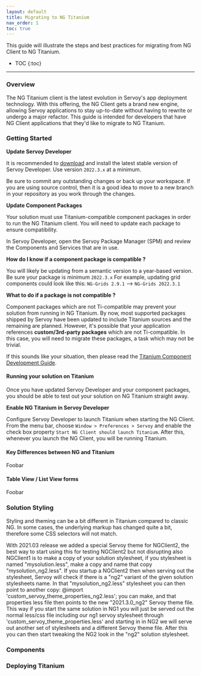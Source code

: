```yaml
---
layout: default
title: Migrating to NG Titanium
nav_order: 1
toc: true
---
```


This guide will illustrate the steps and best practices for migrating from NG Client to NG Titanium.
* TOC
{:toc}
------



### Overview

The NG Titanium client is the latest evolution in Servoy's app deployment technology. With this offering, the NG Client gets a brand new engine, allowing Servoy applications to stay up-to-date without having to rewrite or undergo a major refactor. This guide is intended for developers that have NG Client applications that they'd like to migrate to NG Titanium.

### Getting Started

**Update Servoy Developer**

It is recommended to [download](https://servoy.com/download) and install the latest stable version of Servoy Developer. Use version `2022.3.x` at a minimum.

Be sure to commit any outstanding changes or back up your workspace. If you are using source control, then it is a good idea to move to a new branch in your repository as you work through the changes.

**Update Component Packages**

Your solution must use Titanium-compatible component packages in order to run the NG Titanium client. You will need to update each package to ensure compatibility.

In Servoy Developer, open the Servoy Package Manager (SPM) and review the Components and Services that are in use. 

**How do I know if a component package is compatible ?**

You will likely be updating from a semantic version to a year-based version. Be sure your package is minimum `2022.3.x`
For example, updating grid components could look like this:  `NG-Grids 2.9.1`  -->  `NG-Grids 2022.3.1`

**What to do if a package is not compatible ?**

Component packages which are not Ti-compatible may prevent your solution from running in NG Titanium. By now, most supported packages shipped by Servoy have been updated to include Titanium sources and the remaining are planned.  However, it's possible that your application references **custom/3rd-party packages** which are not Ti-compatible. In this case, you will need to migrate these packages, a task which may not be trivial. 

If this sounds like your situation, then please read the [Titanium Component Development Guide](https://servoy.github.io/servoy-doc/ng-titanium-component-development-guide.html). 

#### Running your solution on Titanium

Once you have updated Servoy Developer and your component packages, you should be able to test out your solution on NG Titanium straight away.

**Enable NG Titanium in Servoy Developer**

Configure Servoy Developer to launch Titanium when starting the NG Client. From the menu bar, choose `Window > Preferences > Servoy` and enable the check box property `Start NG Client should launch Titanium`. After this, whenever you launch the NG Client, you will be running Titanium.

#### Key Differences between NG and Titanium

Foobar

#### Table View / List View forms

Foobar

### Solution Styling

Styling and theming can be a bit different in Titanium compared to classic NG. In some cases, the underlying markup has changed quite a bit, therefore some CSS selectors will not match.


With 2021.03 release we added a special Servoy theme for NGClient2, the best way to start using this for testing NGClient2 but not disrupting also NGClient1 is to make a copy of your solution stylesheet, if you stylesheet is named "mysolution.less", make a copy and name that copy "mysolution_ng2.less". If you startup a NGClient2 then when serving out the stylesheet, Servoy will check if there is a "ng2" variant of the given solution stylesheets name. In that "mysolution_ng2.less" stylesheet you can then point to another copy: @import 'custom_servoy_theme_properties_ng2.less'; you can make, and that properties less file then points to the new "2021.3.0_ng2" Servoy theme file. This way if you start the same solution in NG1 you will just be served out the normal less/css file including our ng1 servoy stylesheet through 'custom_servoy_theme_properties.less' and starting in in NG2 we will serve out another set of stylesheets and a different Servoy theme file. After this you can then start tweaking the NG2 look in the "ng2" solution stylesheet.

### Components



### Deploying Titanium